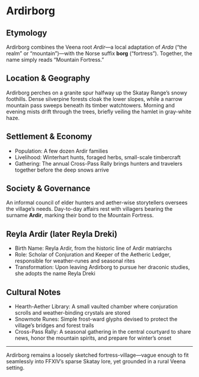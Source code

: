 # Ardirborg

## Etymology

Ardirborg combines the Veena root _Ardir_—a local adaptation of _Arda_ (“the realm” or “mountain”)—with the Norse suffix **borg** (“fortress”). Together, the name simply reads “Mountain Fortress.”

## Location & Geography

Ardirborg perches on a granite spur halfway up the Skatay Range’s snowy foothills. Dense silverpine forests cloak the lower slopes, while a narrow mountain pass sweeps beneath its timber watchtowers. Morning and evening mists drift through the trees, briefly veiling the hamlet in gray-white haze.

## Settlement & Economy

- Population: A few dozen Ardir families
- Livelihood: Winterhart hunts, foraged herbs, small-scale timbercraft
- Gathering: The annual Cross-Pass Rally brings hunters and travelers together before the deep snows arrive

## Society & Governance

An informal council of elder hunters and aether-wise storytellers oversees the village’s needs. Day-to-day affairs rest with villagers bearing the surname **Ardir**, marking their bond to the Mountain Fortress.

## Reyla Ardir (later Reyla Dreki)

- Birth Name: Reyla Ardir, from the historic line of Ardir matriarchs
- Role: Scholar of Conjuration and Keeper of the Aetheric Ledger, responsible for weather-runes and seasonal rites
- Transformation: Upon leaving Ardirborg to pursue her draconic studies, she adopts the name Reyla Dreki

## Cultural Notes

- Hearth-Aether Library: A small vaulted chamber where conjuration scrolls and weather-binding crystals are stored
- Snowmote Runes: Simple frost-ward glyphs devised to protect the village’s bridges and forest trails
- Cross-Pass Rally: A seasonal gathering in the central courtyard to share news, honor the mountain spirits, and prepare for winter’s onset

---

Ardirborg remains a loosely sketched fortress-village—vague enough to fit seamlessly into FFXIV’s sparse Skatay lore, yet grounded in a rural Veena setting.